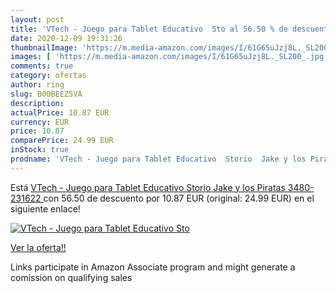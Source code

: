 ```yaml
---
layout: post
title: 'VTech - Juego para Tablet Educativo  Sto al 56.50 % de descuento'
date: 2020-12-09 19:31:26
thumbnailImage: 'https://m.media-amazon.com/images/I/61G65uJzj8L._SL200_.jpg'
images: [ 'https://m.media-amazon.com/images/I/61G65uJzj8L._SL200_.jpg' ]
comments: true
category: ofertas
author: ring
slug: B00BEEZ5VA
description:
actualPrice: 10.87 EUR
currency: EUR
price: 10.87
comparePrice: 24.99 EUR
inStock: true
prodname: 'VTech - Juego para Tablet Educativo  Storio  Jake y los Piratas  3480-231622 '
---
```


Está [VTech - Juego para Tablet Educativo  Storio  Jake y los Piratas  3480-231622 ](https://www.amazon.es/dp/B00BEEZ5VA/?tag=tolees-21) con 56.50 de descuento por 10.87 EUR (original: 24.99 EUR) en el siguiente enlace!

[![VTech - Juego para Tablet Educativo  Sto](https://m.media-amazon.com/images/I/61G65uJzj8L._SL200_.jpg)](https://www.amazon.es/dp/B00BEEZ5VA/?tag=tolees-21)

[Ver la oferta!!](https://www.amazon.es/dp/B00BEEZ5VA/?tag=tolees-21)

Links participate in Amazon Associate program and might generate a comission on qualifying sales


